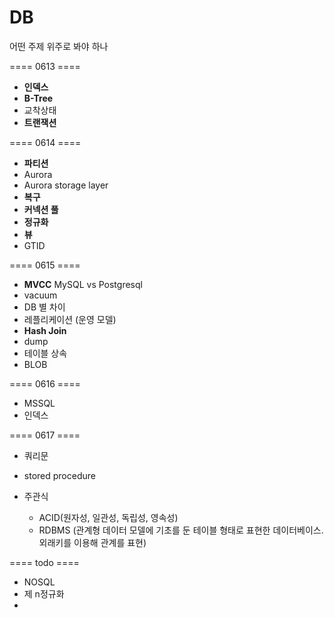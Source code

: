 # DB

어떤 주제 위주로 봐야 하나

==== 0613 ====

- **인덱스**
- **B-Tree**
- 교착상태
- **트랜잭션**

==== 0614 ====

- **파티션**
- Aurora
- Aurora storage layer
- **복구**
- **커넥션 풀**
- **정규화**
- **뷰**
- GTID

==== 0615 ====

- **MVCC** MySQL vs Postgresql
- vacuum
- DB 별 차이
- 레플리케이션 (운영 모델)
- **Hash Join**
- dump
- 테이블 상속
- BLOB

==== 0616 ====

- MSSQL
- 인덱스

==== 0617 ====

- 쿼리문
- stored procedure
- 주관식

  - ACID(원자성, 일관성, 독립성, 영속성)
  - RDBMS (관계형 데이터 모델에 기초를 둔 테이블 형태로 표현한 데이터베이스. 외래키를 이용해 관계를 표현)

==== todo ====

- NOSQL
- 제 n정규화
-
